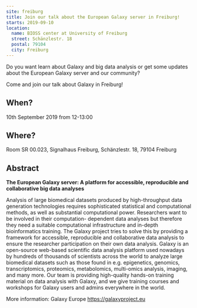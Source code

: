 ```yaml
---
site: freiburg
title: Join our talk about the European Galaxy server in Freiburg!
starts: 2019-09-10
location:
  name: BIOSS center at University of Freiburg
  street: Schänzlestr. 18
  postal: 79104
  city: Freiburg
---
```


Do you want learn about Galaxy and big data analysis or get some updates about the European Galaxy server and our community?

Come and join our talk about Galaxy in Freiburg!

## When? 
10th September 2019 from 12-13:00

## Where? 
Room SR 00.023, Signalhaus Freiburg, Schänzlestr. 18, 79104 Freiburg

## Abstract

**The European Galaxy server: A platform for accessible, reproducible and collaborative
big data analyses**

Analysis of large biomedical datasets produced by high-throughput data generation
technologies requires sophisticated statistical and computational methods, as well as
substantial computational power. Researchers want to be involved in their computation-
dependent data analyses but therefore they need a suitable computational infrastructure and
in-depth bioinformatics training. The Galaxy project tries to solve this by providing a framework
for accessible, reproducible and collaborative data analysis to ensure the researcher
participation on their own data analysis. Galaxy is an open-source web-based scientific data
analysis platform used nowadays by hundreds of thousands of scientists across the world to
analyze large biomedical datasets such as those found in e.g. epigenetics, genomics,
transcriptomics, proteomics, metabolomics, multi-omics analysis, imaging, and many more.
Our team is providing high-quality hands-on training material on data analysis with Galaxy,
and we give training courses and workshops for Galaxy users and admins everywhere in the
world.

More information:
Galaxy Europe https://galaxyproject.eu
